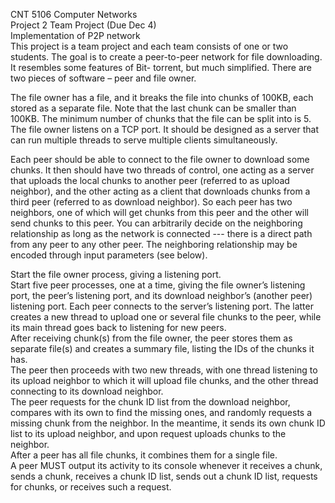 CNT 5106 Computer Networks  
Project 2 Team Project (Due Dec 4)  
Implementation of P2P network  
This project is a team project and each team consists of one or two students. The goal is
to create a peer-to-peer network for file downloading. It resembles some features of Bit-
torrent, but much simplified. There are two pieces of software – peer and file owner.  

The file owner has a file, and it breaks the file into chunks of 100KB, each stored as a
separate file. Note that the last chunk can be smaller than 100KB. The minimum number
of chunks that the file can be split into is 5. The file owner listens on a TCP port. It
should be designed as a server that can run multiple threads to serve multiple clients
simultaneously.  
  
Each peer should be able to connect to the file owner to download some chunks. It then
should have two threads of control, one acting as a server that uploads the local chunks to
another peer (referred to as upload neighbor), and the other acting as a client that
downloads chunks from a third peer (referred to as download neighbor). So each peer has
two neighbors, one of which will get chunks from this peer and the other will send
chunks to this peer. You can arbitrarily decide on the neighboring relationship as long as
the network is connected --- there is a direct path from any peer to any other peer. The
neighboring relationship may be encoded through input parameters (see below).  
  
Start the file owner process, giving a listening port.  
Start five peer processes, one at a time, giving the file owner’s listening port, the
peer’s listening port, and its download neighbor’s (another peer) listening port.
Each peer connects to the server’s listening port. The latter creates a new thread to
upload one or several file chunks to the peer, while its main thread goes back to
listening for new peers.  
After receiving chunk(s) from the file owner, the peer stores them as separate file(s)
and creates a summary file, listing the IDs of the chunks it has.  
The peer then proceeds with two new threads, with one thread listening to its upload
neighbor to which it will upload file chunks, and the other thread connecting to its
download neighbor.  
The peer requests for the chunk ID list from the download neighbor, compares with
its own to find the missing ones, and randomly requests a missing chunk from the
neighbor. In the meantime, it sends its own chunk ID list to its upload neighbor, and
upon request uploads chunks to the neighbor.  
After a peer has all file chunks, it combines them for a single file.  
A peer MUST output its activity to its console whenever it receives a chunk, sends a
chunk, receives a chunk ID list, sends out a chunk ID list, requests for chunks, or
receives such a request.  
